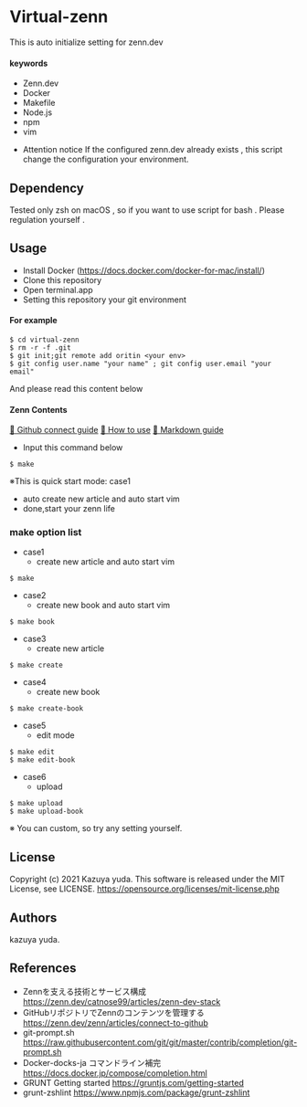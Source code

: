 # Virtual-zenn

This is auto initialize setting for zenn.dev 

#### keywords
+ Zenn.dev
+ Docker
+ Makefile
+ Node.js
+ npm
+ vim

- Attention notice
If the configured zenn.dev already exists , this script change the configuration your environment.

## Dependency
Tested only zsh on macOS , so if you want to use script for bash . Please regulation yourself .

## Usage

+ Install Docker (https://docs.docker.com/docker-for-mac/install/)
+ Clone this repository
+ Open terminal.app
+ Setting this repository your git environment

#### For example
```
$ cd virtual-zenn
$ rm -r -f .git
$ git init;git remote add oritin <your env>
$ git config user.name "your name" ; git config user.email "your email"
```
And please read this content below

#### Zenn Contents
[📕 Github connect guide](https://zenn.dev/zenn/articles/connect-to-github)
[📘 How to use](https://zenn.dev/zenn/articles/zenn-cli-guide)
[📘 Markdown guide](https://zenn.dev/zenn/articles/markdown-guide)

+ Input this command below

```
$ make
```

※This is quick start mode: case1 

+ auto create new article and auto start vim
+ done,start your zenn life

### make option list

+ case1 
  + create new article and auto start vim
```
$ make
```

+ case2 
  + create new book and auto start vim
```
$ make book
```

+ case3 
  + create new article
```
$ make create
```

+ case4 
  + create new book
```
$ make create-book
```

+ case5 
  + edit mode
```
$ make edit
$ make edit-book
```

+ case6
  + upload
```
$ make upload
$ make upload-book
```

※ You can custom, so try any setting yourself.


## License
Copyright (c) 2021 Kazuya yuda.
This software is released under the MIT License, see LICENSE.
https://opensource.org/licenses/mit-license.php

## Authors
kazuya yuda.

## References
+ Zennを支える技術とサービス構成 https://zenn.dev/catnose99/articles/zenn-dev-stack
+ GitHubリポジトリでZennのコンテンツを管理する https://zenn.dev/zenn/articles/connect-to-github
+ git-prompt.sh  https://raw.githubusercontent.com/git/git/master/contrib/completion/git-prompt.sh  
+ Docker-docks-ja コマンドライン補完 https://docs.docker.jp/compose/completion.html  
+ GRUNT Getting started https://gruntjs.com/getting-started  
+ grunt-zshlint https://www.npmjs.com/package/grunt-zshlint  
